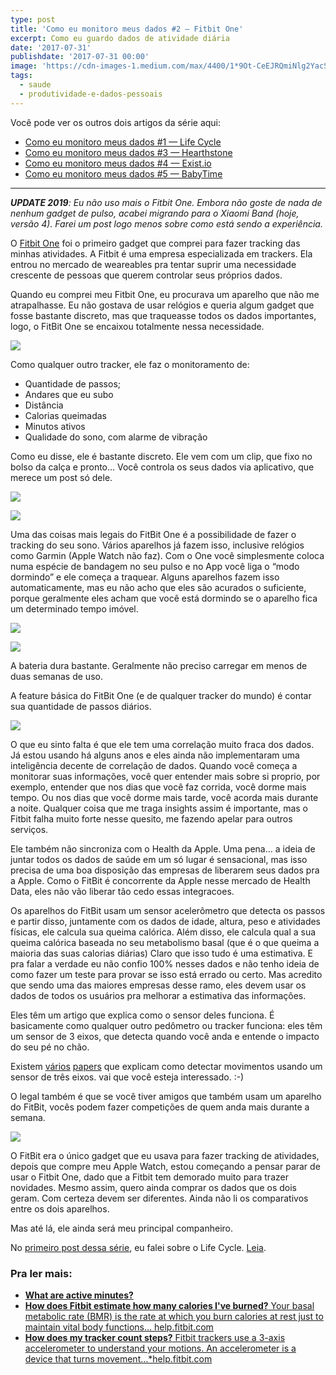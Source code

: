 ```yaml
---
type: post
title: 'Como eu monitoro meus dados #2 – Fitbit One'
excerpt: Como eu guardo dados de atividade diária
date: '2017-07-31'
publishdate: '2017-07-31 00:00'
image: 'https://cdn-images-1.medium.com/max/4400/1*9Ot-CeEJRQmiNlg2YacSnA.jpeg'
tags:
  - saude
  - produtividade-e-dados-pessoais
---
```


Você pode ver os outros dois artigos da série aqui:

* [Como eu monitoro meus dados #1 — Life Cycle](https://diegoeis.com/como-eu-monitoro-meus-dados-1-app-life-cycle/)
* [Como eu monitoro meus dados #3 — Hearthstone](https://diegoeis.com/como-eu-monitoro-meus-dados-3-hearthstone/)
* [Como eu monitoro meus dados #4 — Exist.io](https://diegoeis.com/como-monitoro-meus-dados-4-exist-io/)
* [Como eu monitoro meus dados #5 — BabyTime](https://diegoeis.com/como-monitoro-meus-dados-babytime/)
---

_**UPDATE 2019**: Eu não uso mais o Fitbit One. Embora não goste de nada de nenhum gadget de pulso, acabei migrando para o Xiaomi Band (hoje, versão 4). Farei um post logo menos sobre como está sendo a experiência._

O [Fitbit One](https://www.fitbit.com/shop/one?color=black) foi o primeiro gadget que comprei para fazer tracking das minhas atividades. A Fitbit é uma empresa especializada em trackers. Ela entrou no mercado de weareables pra tentar suprir uma necessidade crescente de pessoas que querem controlar seus próprios dados.

Quando eu comprei meu Fitbit One, eu procurava um aparelho que não me atrapalhasse. Eu não gostava de usar relógios e queria algum gadget que fosse bastante discreto, mas que traqueasse todos os dados importantes, logo, o FitBit One se encaixou totalmente nessa necessidade.

![](https://cdn-images-1.medium.com/max/2000/1*i5SuDSHuqRE5fLW0JLXVWQ@2x.png)

Como qualquer outro tracker, ele faz o monitoramento de:

* Quantidade de passos;
* Andares que eu subo
* Distância
* Calorias queimadas
* Minutos ativos
* Qualidade do sono, com alarme de vibração

Como eu disse, ele é bastante discreto. Ele vem com um clip, que fixo no bolso da calça e pronto… Você controla os seus dados via aplicativo, que merece um post só dele.

![](https://cdn-images-1.medium.com/max/2000/1*LWdFuYhSi-NaeNTqz53m9A@2x.png)

![](https://cdn-images-1.medium.com/max/2000/1*jANfXKe8qIBFZuJbRJN7yg@2x.png)

Uma das coisas mais legais do FitBit One é a possibilidade de fazer o tracking do seu sono. Vários aparelhos já fazem isso, inclusive relógios como Garmin (Apple Watch não faz). Com o One você simplesmente coloca numa espécie de bandagem no seu pulso e no App você liga o “modo dormindo” e ele começa a traquear. Alguns aparelhos fazem isso automaticamente, mas eu não acho que eles são acurados o suficiente, porque geralmente eles acham que você está dormindo se o aparelho fica um determinado tempo imóvel.

![](https://cdn-images-1.medium.com/max/2668/1*eClP70BO8RMcE4LxQDQGoQ@2x.png)

![](https://cdn-images-1.medium.com/max/2000/1*vg2BtRUskBU7ZBWJ5Zjl4Q@2x.png)

A bateria dura bastante. Geralmente não preciso carregar em menos de duas semanas de uso.

A feature básica do FitBit One (e de qualquer tracker do mundo) é contar sua quantidade de passos diários.

![](https://cdn-images-1.medium.com/max/2668/1*vUDgANuipe9NQjUMD5iKTw@2x.png)

O que eu sinto falta é que ele tem uma correlação muito fraca dos dados. Já estou usando há alguns anos e eles ainda não implementaram uma inteligência decente de correlação de dados. Quando você começa a monitorar suas informações, você quer entender mais sobre si proprio, por exemplo, entender que nos dias que você faz corrida, você dorme mais tempo. Ou nos dias que você dorme mais tarde, você acorda mais durante a noite. Qualquer coisa que me traga insights assim é importante, mas o Fitbit falha muito forte nesse quesito, me fazendo apelar para outros serviços.

Ele também não sincroniza com o Health da Apple. Uma pena… a ideia de juntar todos os dados de saúde em um só lugar é sensacional, mas isso precisa de uma boa disposição das empresas de liberarem seus dados pra a Apple. Como o FitBit é concorrente da Apple nesse mercado de Health Data, eles não vão liberar tão cedo essas integracoes.

Os aparelhos do FitBit usam um sensor acelerômetro que detecta os passos e partir disso, juntamente com os dados de idade, altura, peso e atividades físicas, ele calcula sua queima calórica. Além disso, ele calcula qual a sua queima calórica baseada no seu metabolismo basal (que é o que queima a maioria das suas calorias diárias) Claro que isso tudo é uma estimativa. E pra falar a verdade eu não confio 100% nesses dados e não tenho ideia de como fazer um teste para provar se isso está errado ou certo. Mas acredito que sendo uma das maiores empresas desse ramo, eles devem usar os dados de todos os usuários pra melhorar a estimativa das informações.

Eles têm um artigo que explica como o sensor deles funciona. É basicamente como qualquer outro pedômetro ou tracker funciona: eles têm um sensor de 3 eixos, que detecta quando você anda e entende o impacto do seu pé no chão.

Existem [vários](http://unsworks.unsw.edu.au/fapi/datastream/unsworks:1252/SOURCE01)  [papers](https://nzdis.org/projects/attachments/197/Classification_of_basic_daily.pdf) que explicam como detectar movimentos usando um sensor de três eixos. vai que você esteja interessado. :-)

O legal também é que se você tiver amigos que também usam um aparelho do FitBit, vocês podem fazer competições de quem anda mais durante a semana.

![](https://cdn-images-1.medium.com/max/2000/1*7Lt6pjuQZCybmhQeY91gqg@2x.png)

O FitBit era o único gadget que eu usava para fazer tracking de atividades, depois que compre meu Apple Watch, estou começando a pensar parar de usar o Fitbit One, dado que a Fitbit tem demorado muito para trazer novidades. Mesmo assim, quero ainda comprar os dados que os dois geram. Com certeza devem ser diferentes. Ainda não li os comparativos entre os dois aparelhos.

Mas até lá, ele ainda será meu principal companheiro.

No [primeiro post dessa série](https://medium.com/@diegoeis/monitore-seus-dados-1-app-life-cycle-e1826e8278fb), eu falei sobre o Life Cycle. [Leia](https://medium.com/@diegoeis/monitore-seus-dados-1-app-life-cycle-e1826e8278fb).

### Pra ler mais:

* [**What are active minutes?**](https://help.fitbit.com/articles/en_US/Help_article/1379)
* [**How does Fitbit estimate how many calories I've burned?** Your basal metabolic rate (BMR) is the rate at which you burn calories at rest just to maintain vital body functions… help.fitbit.com](https://help.fitbit.com/articles/en_US/Help_article/1381)
* [**How does my tracker count steps?** Fitbit trackers use a 3-axis accelerometer to understand your motions. An accelerometer is a device that turns movement…*help.fitbit.com](https://help.fitbit.com/articles/en_US/Help_article/1143)
